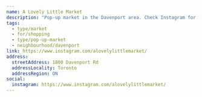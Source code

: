 ```yaml
---
name: A Lovely Little Market
description: "Pop-up market in the Davenport area. Check Instagram for dates and details."
tags:
  - type/market
  - for/shopping
  - type/pop-up-market
  - neighbourhood/davenport
link: https://www.instagram.com/alovelylittlemarket/
address:
  streetAddress: 1800 Davenport Rd
  addressLocality: Toronto
  addressRegion: ON
social:
  instagram: https://www.instagram.com/alovelylittlemarket/
---
```

